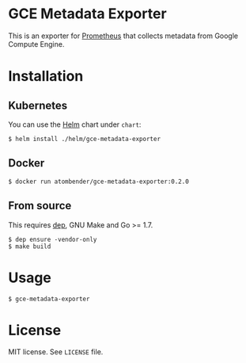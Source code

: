 # GCE Metadata Exporter

This is an exporter for [Prometheus](https://prometheus.io/) that collects metadata from Google Compute Engine.

# Installation

## Kubernetes

You can use the [Helm](https://helm.sh) chart under `chart`:

```shell
$ helm install ./helm/gce-metadata-exporter
```

## Docker

```
$ docker run atombender/gce-metadata-exporter:0.2.0
```

## From source

This requires [dep](https://github.com/golang/dep), GNU Make and Go >= 1.7.

```shell
$ dep ensure -vendor-only
$ make build
```

# Usage

```shell
$ gce-metadata-exporter
```

# License

MIT license. See `LICENSE` file.

